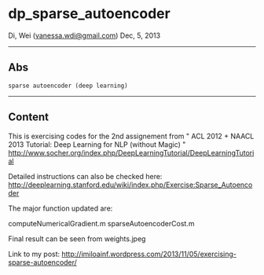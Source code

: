 dp_sparse_autoencoder
=====================

Di, Wei (vanessa.wdi@gmail.com)
Dec, 5, 2013

------
Abs
------
    sparse autoencoder (deep learning)


--------
Content 
--------

This is exercising codes for the 2nd assignement from
" ACL 2012 + NAACL 2013 Tutorial: Deep Learning for NLP (without Magic) "
<http://www.socher.org/index.php/DeepLearningTutorial/DeepLearningTutorial>

Detailed instructions can also be checked here:
<http://deeplearning.stanford.edu/wiki/index.php/Exercise:Sparse_Autoencoder>

The major function updated are:

computeNumericalGradient.m
sparseAutoencoderCost.m

Final result can be seen from weights.jpeg


Link to my post: http://imiloainf.wordpress.com/2013/11/05/exercising-sparse-autoencoder/
